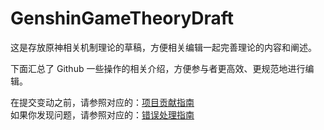 # GenshinGameTheoryDraft

这是存放原神相关机制理论的草稿，方便相关编辑一起完善理论的内容和阐述。

下面汇总了 Github 一些操作的相关介绍，方便参与者更高效、更规范地进行编辑。

在提交变动之前，请参照对应的：[项目贡献指南](https://github.com/NilToOne/GenshinGameTheoryDraft/wiki/%E9%A1%B9%E7%9B%AE%E8%B4%A1%E7%8C%AE%E6%8C%87%E5%8D%97)\
如果你发现问题，请参照对应的：[错误处理指南](https://github.com/NilToOne/GenshinGameTheoryDraft/wiki/%E9%94%99%E8%AF%AF%E5%A4%84%E7%90%86%E6%8C%87%E5%8D%97)
